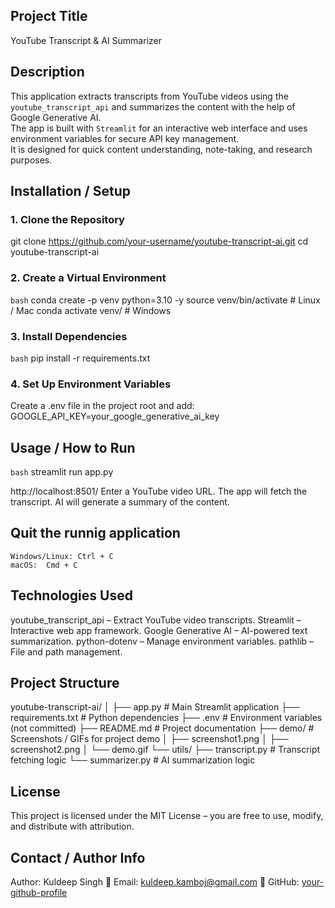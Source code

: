 
## Project Title
YouTube Transcript & AI Summarizer

## Description
This application extracts transcripts from YouTube videos using the `youtube_transcript_api` and summarizes the content with the help of Google Generative AI.  
The app is built with `Streamlit` for an interactive web interface and uses environment variables for secure API key management.  
It is designed for quick content understanding, note-taking, and research purposes.

## Installation / Setup
### 1. Clone the Repository
git clone https://github.com/your-username/youtube-transcript-ai.git
cd youtube-transcript-ai

### 2. Create a Virtual Environment
`bash`
conda create -p venv python=3.10 -y
source venv/bin/activate   # Linux / Mac
conda activate venv/      # Windows

### 3. Install Dependencies
`bash`
pip install -r requirements.txt

### 4. Set Up Environment Variables
Create a .env file in the project root and add:
GOOGLE_API_KEY=your_google_generative_ai_key

## Usage / How to Run
`bash`
streamlit run app.py

http://localhost:8501/ 
Enter a YouTube video URL.
The app will fetch the transcript.
AI will generate a summary of the content.


## Quit the runnig application
	Windows/Linux: Ctrl + C
	macOS:	Cmd + C

##  Technologies Used
youtube_transcript_api – Extract YouTube video transcripts.
Streamlit – Interactive web app framework.
Google Generative AI – AI-powered text summarization.
python-dotenv – Manage environment variables.
pathlib – File and path management.

## Project Structure
youtube-transcript-ai/
│
├── app.py                 # Main Streamlit application
├── requirements.txt       # Python dependencies
├── .env                   # Environment variables (not committed)
├── README.md              # Project documentation
├── demo/                  # Screenshots / GIFs for project demo
│   ├── screenshot1.png
│   ├── screenshot2.png
│   └── demo.gif
└── utils/
    ├── transcript.py      # Transcript fetching logic
    └── summarizer.py      # AI summarization logic

## License
This project is licensed under the MIT License – you are free to use, modify, and distribute with attribution.

## Contact / Author Info
Author: Kuldeep Singh
📧 Email: kuldeep.kamboj@gmail.com
🔗 GitHub: [your-github-profile](https://github.com/Kuldeep-kamboj)
